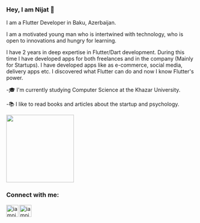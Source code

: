 ### Hey, I am Nijat 👋

I am a Flutter Developer in Baku, Azerbaijan. 

I am a motivated young man who is intertwined with technology, who is open to innovations and hungry for learning. 

I have 2 years in deep expertise in Flutter/Dart development. During this time I have developed apps for both freelances and  in the company (Mainly for Startups). I have developed apps like as e-commerce, social media, delivery apps etc. I discovered what Flutter can do and now I know Flutter's power.

-🎓 I'm currently studying Computer Science at the Khazar University.

-:books: I like to read books and articles about the startup and psychology.




<!-- [![Anurag's GitHub stats](https://github-readme-stats.vercel.app/api?username=iamnicat&show_icons=true&theme=radical)](https://github.com/iamnicat/iamnicat) -->
<a href="https://github.com/iamnicat">
  <img height="180em" src="https://github-readme-stats.vercel.app/api?username=iamnicat&zsh-theme&show_icons=true&theme=radical"/>
</a>

### Connect with me:
[<img align="left" alt="iamnicat | LinkedIn" width="32px" src="https://img.icons8.com/color/144/000000/linkedin.png" />][linkedin]
[<img align="left" alt="iamnicat | Twitter" width="32px" src="https://img.icons8.com/cotton/128/000000/twitter.png" />][twitter]










<!--
**iamnicat/iamnicat** is a ✨ _special_ ✨ repository because its `README.md` (this file) appears on your GitHub profile.

Here are some ideas to get you started:

- 🔭 I’m currently working on ...
- 🌱 I’m currently learning ...
- 👯 I’m looking to collaborate on ...
- 🤔 I’m looking for help with ...
- 💬 Ask me about ...
- 📫 How to reach me: ...
- 😄 Pronouns: ...
- ⚡ Fun fact: ...
[![Anurag's GitHub stats](https://github-readme-stats.vercel.app/api?username=iamnicat)](https://github.com/iamnicat/github-readme-stats)

-->

[linkedin]: https://linkedin.com/in/nicathaciyev
[twitter]: https://twitter.com/HajiyevNicat
